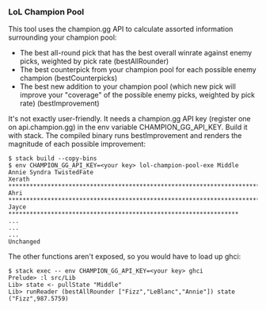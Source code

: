 ### LoL Champion Pool
This tool uses the champion.gg API to calculate assorted information surrounding your champion pool:
* The best all-round pick that has the best overall winrate against enemy picks, weighted by pick rate (bestAllRounder)
* The best counterpick from your champion pool for each possible enemy champion (bestCounterpicks)
* The best new addition to your champion pool (which new pick will improve your "coverage" of the possible enemy picks, weighted by pick rate) (bestImprovement)

It's not exactly user-friendly. It needs a champion.gg API key (register one on api.champion.gg) in the env variable CHAMPION_GG_API_KEY. Build it with stack. The compiled binary runs bestImprovement and renders the magnitude of each possible improvement:
```
$ stack build --copy-bins
$ env CHAMPION_GG_API_KEY=<your key> lol-champion-pool-exe Middle Annie Syndra TwistedFate
Xerath       ******************************************************************************************************************************************************************
Ahri         ****************************************************************************
Jayce        *****************************************************************
...
...
...
Unchanged   
```
The other functions aren't exposed, so you would have to load up ghci:
```
$ stack exec -- env CHAMPION_GG_API_KEY=<your key> ghci
Prelude> :l src/Lib
Lib> state <- pullState "Middle"
Lib> runReader (bestAllRounder ["Fizz","LeBlanc","Annie"]) state
("Fizz",987.5759)
```

